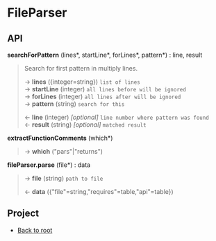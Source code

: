 # FileParser



## API

**searchForPattern** (lines\*, startLine\*, forLines\*, pattern\*) : line, result  

> Search for first pattern in multiply lines.  
>
> &rarr; **lines** ({integer=string}) `list of lines`  
> &rarr; **startLine** (integer) `all lines before will be ignored`  
> &rarr; **forLines** (integer) `all lines after will be ignored`  
> &rarr; **pattern** (string) `search for this`  
>
> &larr; **line** (integer) *[optional]* `line number where pattern was found`  
> &larr; **result** (string) *[optional]* `matched result`  

**extractFunctionComments** (which\*)  
> &rarr; **which** ("pars"|"returns")  

**fileParser.parse** (file\*) : data  
> &rarr; **file** (string) `path to file`  
>
> &larr; **data** ({"file"=string,"requires"=table,"api"=table})  

## Project

+ [Back to root](README.md)
